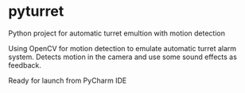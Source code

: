# pyturret
Python project for automatic turret emultion with motion detection

Using OpenCV for motion detection to emulate automatic turret alarm system.
Detects motion in the camera and use some sound effects as feedback.

Ready for launch from PyCharm IDE

